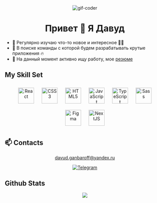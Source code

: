 <div align="center">
  <img src="https://media.giphy.com/media/v1.Y2lkPTc5MGI3NjExcm9icG9rcDFuaDFrZWJvMHcyaG9ueWRmZnZyMXI2YTcwZHA4cnB6eSZlcD12MV9pbnRlcm5hbF9naWZfYnlfaWQmY3Q9Zw/LMcB8XospGZO8UQq87/giphy.gif" alt="gif-coder" />
</div>
  

### <h1 align="center">Привет 👋 Я Давуд</h1>  
  
- 🔭 Регулярно изучаю что-то новое и интересное 👩‍💻  
- 👀 В поиске команды с которой будем разрабатывать крутые приложения 🔥
- 🔎 На данный момент активно ищу работу, мое [резюме](https://ekaterinburg.hh.ru/resume/2f3c97e0ff0bd2d5490039ed1f79704e6a6969)

## My Skill Set  

<div align="center">  
<a href="https://reactjs.org/" target="_blank"><img style="margin: 10px" src="https://profilinator.rishav.dev/skills-assets/react-original-wordmark.svg" alt="React" height="50" /></a>  
<a href="https://www.w3schools.com/css/" target="_blank"><img style="margin: 10px" src="https://profilinator.rishav.dev/skills-assets/css3-original-wordmark.svg" alt="CSS3" height="50" /></a>  
<a href="https://en.wikipedia.org/wiki/HTML5" target="_blank"><img style="margin: 10px" src="https://profilinator.rishav.dev/skills-assets/html5-original-wordmark.svg" alt="HTML5" height="50" /></a>  
<a href="https://www.javascript.com/" target="_blank"><img style="margin: 10px" src="https://profilinator.rishav.dev/skills-assets/javascript-original.svg" alt="JavaScript" height="50" /></a>  
<a href="https://www.typescriptlang.org/" target="_blank"><img style="margin: 10px" src="https://profilinator.rishav.dev/skills-assets/typescript-original.svg" alt="TypeScript" height="50" /></a>  
<a href="https://sass-lang.com/" target="_blank"><img style="margin: 10px" src="https://profilinator.rishav.dev/skills-assets/sass-original.svg" alt="Sass" height="50" /></a>  
<a href="https://www.figma.com/" target="_blank"><img style="margin: 10px" src="https://profilinator.rishav.dev/skills-assets/figma-icon.svg" alt="Figma" height="50" /></a>  
<a href="https://nextjs.org/" target="_blank"><img style="margin: 10px" src="https://profilinator.rishav.dev/skills-assets/nextjs.png" alt="NextJS" height="50" /></a>  
</div>

### <h2>📫 Contacts</h2> 

<p align="center">
  <a href="mailto:ya.sergei240300@yandex.ru">davud.ganbaroff@yandex.ru</a>
</p>

<p align="center">
  <a href="https://t.me/DavudG">
    <img src="https://img.shields.io/badge/-Telegram-26A5E4?logo=telegram&logoColor=white&style=flat" alt="Telegram">
  </a>

  
</p>
  

## Github Stats  
<div align="center"><img src="https://github-readme-stats.vercel.app/api/top-langs/?username=DavudGan&hide_border=true&layout=compact" align="center" /></div>  

